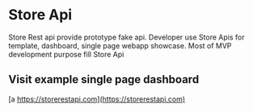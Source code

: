 # Store Api
Store Rest api provide prototype fake api. Developer use Store Apis for template, dashboard, single page webapp showcase. Most of MVP development purpose fill Store Api

## Visit example single page dashboard
[a https://storerestapi.com](https://storerestapi.com)